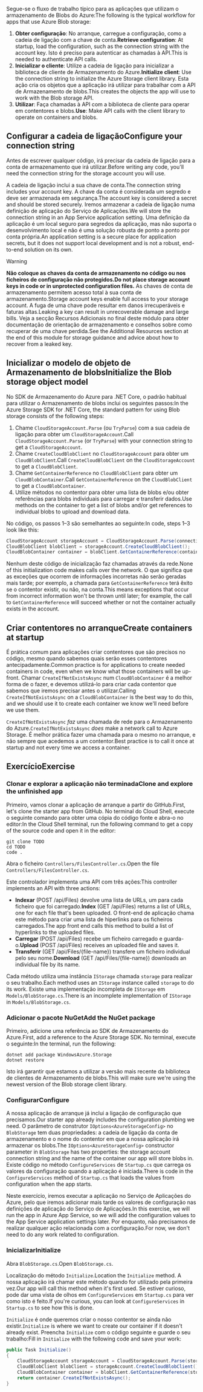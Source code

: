<span data-ttu-id="f9126-101">Segue-se o fluxo de trabalho típico para as aplicações que utilizam o armazenamento de Blobs do Azure:</span><span class="sxs-lookup"><span data-stu-id="f9126-101">The following is the typical workflow for apps that use Azure Blob storage:</span></span>

1. <span data-ttu-id="f9126-102">**Obter configuração**: No arranque, carregue a configuração, como a cadeia de ligação com a chave de conta.</span><span class="sxs-lookup"><span data-stu-id="f9126-102">**Retrieve configuration**: At startup, load the configuration, such as the connection string with the account key.</span></span> <span data-ttu-id="f9126-103">Isto é preciso para autenticar as chamadas à API.</span><span class="sxs-lookup"><span data-stu-id="f9126-103">This is needed to authenticate API calls.</span></span>
1. <span data-ttu-id="f9126-104">**Inicializar o cliente**: Utilize a cadeia de ligação para inicializar a biblioteca de cliente de Armazenamento do Azure.</span><span class="sxs-lookup"><span data-stu-id="f9126-104">**Initialize client**: Use the connection string to initialize the Azure Storage client library.</span></span> <span data-ttu-id="f9126-105">Esta ação cria os objetos que a aplicação irá utilizar para trabalhar com a API de Armazenamento de blobs.</span><span class="sxs-lookup"><span data-stu-id="f9126-105">This creates the objects the app will use to work with the Blob storage API.</span></span>
1. <span data-ttu-id="f9126-106">**Utilizar**: Faça chamadas à API com a biblioteca de cliente para operar em contentores e blobs.</span><span class="sxs-lookup"><span data-stu-id="f9126-106">**Use**: Make API calls with the client library to operate on containers and blobs.</span></span>

## <a name="configure-your-connection-string"></a><span data-ttu-id="f9126-107">Configurar a cadeia de ligação</span><span class="sxs-lookup"><span data-stu-id="f9126-107">Configure your connection string</span></span>

<span data-ttu-id="f9126-108">Antes de escrever qualquer código, irá precisar da cadeia de ligação para a conta de armazenamento que irá utilizar.</span><span class="sxs-lookup"><span data-stu-id="f9126-108">Before writing any code, you'll need the connection string for the storage account you will use.</span></span> 

<span data-ttu-id="f9126-109">A cadeia de ligação inclui a sua chave de conta.</span><span class="sxs-lookup"><span data-stu-id="f9126-109">The connection string includes your account key.</span></span> <span data-ttu-id="f9126-110">A chave da conta é considerada um segredo e deve ser armazenada em segurança.</span><span class="sxs-lookup"><span data-stu-id="f9126-110">The account key is considered a secret and should be stored securely.</span></span> <span data-ttu-id="f9126-111">Iremos armazenar a cadeia de ligação numa definição de aplicação do Serviço de Aplicações.</span><span class="sxs-lookup"><span data-stu-id="f9126-111">We will store the connection string in an App Service application setting.</span></span> <span data-ttu-id="f9126-112">Uma definição da aplicação é um local seguro para segredos da aplicação, mas não suporta o desenvolvimento local e não é uma solução robusta de ponto a ponto por conta própria.</span><span class="sxs-lookup"><span data-stu-id="f9126-112">An application setting is a secure place for application secrets, but it does not support local development and is not a robust, end-to-end solution on its own.</span></span>

> [!WARNING]
> <span data-ttu-id="f9126-113">**Não coloque as chaves da conta de armazenamento no código ou nos ficheiros de configuração não protegidos.**</span><span class="sxs-lookup"><span data-stu-id="f9126-113">**Do not place storage account keys in code or in unprotected configuration files.**</span></span> <span data-ttu-id="f9126-114">As chaves de conta de armazenamento permitem acesso total à sua conta de armazenamento.</span><span class="sxs-lookup"><span data-stu-id="f9126-114">Storage account keys enable full access to your storage account.</span></span> <span data-ttu-id="f9126-115">A fuga de uma chave pode resultar em danos irrecuperáveis e faturas altas.</span><span class="sxs-lookup"><span data-stu-id="f9126-115">Leaking a key can result in unrecoverable damage and large bills.</span></span> <span data-ttu-id="f9126-116">Veja a secção Recursos Adicionais no final deste módulo para obter documentação de orientação de armazenamento e conselhos sobre como recuperar de uma chave perdida.</span><span class="sxs-lookup"><span data-stu-id="f9126-116">See the Additional Resources section at the end of this module for storage guidance and advice about how to recover from a leaked key.</span></span>

## <a name="initialize-the-blob-storage-object-model"></a><span data-ttu-id="f9126-117">Inicializar o modelo de objeto de Armazenamento de blobs</span><span class="sxs-lookup"><span data-stu-id="f9126-117">Initialize the Blob storage object model</span></span>

<span data-ttu-id="f9126-118">No SDK de Armazenamento do Azure para .NET Core, o padrão habitual para utilizar o Armazenamento de blobs inclui os seguintes passos:</span><span class="sxs-lookup"><span data-stu-id="f9126-118">In the Azure Storage SDK for .NET Core, the standard pattern for using Blob storage consists of the following steps:</span></span>

1. <span data-ttu-id="f9126-119">Chame `CloudStorageAccount.Parse` (ou `TryParse`) com a sua cadeia de ligação para obter um `CloudStorageAccount`.</span><span class="sxs-lookup"><span data-stu-id="f9126-119">Call `CloudStorageAccount.Parse` (or `TryParse`) with your connection string to get a `CloudStorageAccount`.</span></span>
1. <span data-ttu-id="f9126-120">Chame `CreateCloudBlobClient` no `CloudStorageAccount` para obter um `CloudBlobClient`.</span><span class="sxs-lookup"><span data-stu-id="f9126-120">Call `CreateCloudBlobClient` on the `CloudStorageAccount` to get a `CloudBlobClient`.</span></span>
1. <span data-ttu-id="f9126-121">Chame `GetContainerReference` no `CloudBlobClient` para obter um `CloudBlobContainer`.</span><span class="sxs-lookup"><span data-stu-id="f9126-121">Call `GetContainerReference` on the `CloudBlobClient` to get a `CloudBlobContainer`.</span></span>
1. <span data-ttu-id="f9126-122">Utilize métodos no contentor para obter uma lista de blobs e/ou obter referências para blobs individuais para carregar e transferir dados.</span><span class="sxs-lookup"><span data-stu-id="f9126-122">Use methods on the container to get a list of blobs and/or get references to individual blobs to upload and download data.</span></span>

<span data-ttu-id="f9126-123">No código, os passos 1&ndash;3 são semelhantes ao seguinte:</span><span class="sxs-lookup"><span data-stu-id="f9126-123">In code, steps 1&ndash;3 look like this:</span></span>

```csharp
CloudStorageAccount storageAccount = CloudStorageAccount.Parse(connectionString); // or TryParse()
CloudBlobClient blobClient = storageAccount.CreateCloudBlobClient();
CloudBlobContainer container = blobClient.GetContainerReference(containerName);
```

<span data-ttu-id="f9126-124">Nenhum deste código de inicialização faz chamadas através da rede.</span><span class="sxs-lookup"><span data-stu-id="f9126-124">None of this initialization code makes calls over the network.</span></span> <span data-ttu-id="f9126-125">O que significa que as exceções que ocorrem de informações incorretas não serão geradas mais tarde; por exemplo, a chamada para `GetContainerReference` terá êxito se o contentor existir, ou não, na conta.</span><span class="sxs-lookup"><span data-stu-id="f9126-125">This means exceptions that occur from incorrect information won't be thrown until later; for example, the call to `GetContainerReference` will succeed whether or not the container actually exists in the account.</span></span>

## <a name="create-containers-at-startup"></a><span data-ttu-id="f9126-126">Criar contentores no arranque</span><span class="sxs-lookup"><span data-stu-id="f9126-126">Create containers at startup</span></span>

<span data-ttu-id="f9126-127">É prática comum para aplicações criar contentores que são precisos no código, mesmo quando sabemos quais serão esses contentores antecipadamente.</span><span class="sxs-lookup"><span data-stu-id="f9126-127">Common practice is for applications to create needed containers in code, even when we know what those containers will be up-front.</span></span> <span data-ttu-id="f9126-128">Chamar `CreateIfNotExistsAsync` num `CloudBlobContainer` é a melhor forma de o fazer, e devemos utilizá-lo para criar cada contentor que sabemos que iremos precisar antes o utilizar.</span><span class="sxs-lookup"><span data-stu-id="f9126-128">Calling `CreateIfNotExistsAsync` on a `CloudBlobContainer` is the best way to do this, and we should use it to create each container we know we'll need before we use them.</span></span>

<span data-ttu-id="f9126-129">`CreateIfNotExistsAsync` *faz* uma chamada de rede para o Armazenamento do Azure.</span><span class="sxs-lookup"><span data-stu-id="f9126-129">`CreateIfNotExistsAsync` *does* make a network call to Azure Storage.</span></span> <span data-ttu-id="f9126-130">É melhor prática fazer uma chamada para o mesmo no arranque, e não sempre que acedemos a um contentor.</span><span class="sxs-lookup"><span data-stu-id="f9126-130">Best practice is to call it once at startup and not every time we access a container.</span></span>

## <a name="exercise"></a><span data-ttu-id="f9126-131">Exercício</span><span class="sxs-lookup"><span data-stu-id="f9126-131">Exercise</span></span>

### <a name="clone-and-explore-the-unfinished-app"></a><span data-ttu-id="f9126-132">Clonar e explorar a aplicação não terminada</span><span class="sxs-lookup"><span data-stu-id="f9126-132">Clone and explore the unfinished app</span></span>

<span data-ttu-id="f9126-133">Primeiro, vamos clonar a aplicação de arranque a partir do GitHub.</span><span class="sxs-lookup"><span data-stu-id="f9126-133">First, let's clone the starter app from GitHub.</span></span> <span data-ttu-id="f9126-134">No terminal do Cloud Shell, execute o seguinte comando para obter uma cópia do código fonte e abra-o no editor:</span><span class="sxs-lookup"><span data-stu-id="f9126-134">In the Cloud Shell terminal, run the following command to get a copy of the source code and open it in the editor:</span></span>

```console
git clone TODO
cd TODO
code .
```

<span data-ttu-id="f9126-135">Abra o ficheiro `Controllers/FilesController.cs`.</span><span class="sxs-lookup"><span data-stu-id="f9126-135">Open the file `Controllers/FilesController.cs`.</span></span>

<span data-ttu-id="f9126-136">Este controlador implementa uma API com três ações:</span><span class="sxs-lookup"><span data-stu-id="f9126-136">This controller implements an API with three actions:</span></span>

* <span data-ttu-id="f9126-137">**Indexar** (POST /api/Files) devolve uma lista de URLs, um para cada ficheiro que foi carregado.</span><span class="sxs-lookup"><span data-stu-id="f9126-137">**Index** (GET /api/Files) returns a list of URLs, one for each file that's been uploaded.</span></span> <span data-ttu-id="f9126-138">O front-end de aplicação chama este método para criar uma lista de hiperlinks para os ficheiros carregados.</span><span class="sxs-lookup"><span data-stu-id="f9126-138">The app front end calls this method to build a list of hyperlinks to the uploaded files.</span></span>
* <span data-ttu-id="f9126-139">**Carregar** (POST /api/Files) recebe um ficheiro carregado e guarda-o.</span><span class="sxs-lookup"><span data-stu-id="f9126-139">**Upload** (POST /api/Files) receives an uploaded file and saves it.</span></span>
* <span data-ttu-id="f9126-140">**Transferir** (GET /api/Files/{file-name}) transfere um ficheiro individual pelo seu nome.</span><span class="sxs-lookup"><span data-stu-id="f9126-140">**Download** (GET /api/Files/{file-name}) downloads an individual file by its name.</span></span>

<span data-ttu-id="f9126-141">Cada método utiliza uma instância `IStorage` chamada `storage` para realizar o seu trabalho.</span><span class="sxs-lookup"><span data-stu-id="f9126-141">Each method uses an `IStorage` instance called `storage` to do its work.</span></span> <span data-ttu-id="f9126-142">Existe uma implementação incompleta de `IStorage` em `Models/BlobStorage.cs`.</span><span class="sxs-lookup"><span data-stu-id="f9126-142">There is an incomplete implementation of `IStorage` in  `Models/BlobStorage.cs`.</span></span>

### <a name="add-the-nuget-package"></a><span data-ttu-id="f9126-143">Adicionar o pacote NuGet</span><span class="sxs-lookup"><span data-stu-id="f9126-143">Add the NuGet package</span></span>

<span data-ttu-id="f9126-144">Primeiro, adicione uma referência ao SDK de Armazenamento do Azure.</span><span class="sxs-lookup"><span data-stu-id="f9126-144">First, add a reference to the Azure Storage SDK.</span></span> <span data-ttu-id="f9126-145">No terminal, execute o seguinte:</span><span class="sxs-lookup"><span data-stu-id="f9126-145">In the terminal, run the following:</span></span>

```console
dotnet add package WindowsAzure.Storage
dotnet restore
```

<span data-ttu-id="f9126-146">Isto irá garantir que estamos a utilizar a versão mais recente da biblioteca de clientes de Armazenamento de blobs.</span><span class="sxs-lookup"><span data-stu-id="f9126-146">This will make sure we're using the newest version of the Blob storage client library.</span></span>

### <a name="configure"></a><span data-ttu-id="f9126-147">Configurar</span><span class="sxs-lookup"><span data-stu-id="f9126-147">Configure</span></span>

<span data-ttu-id="f9126-148">A nossa aplicação de arranque já inclui a ligação de configuração que precisamos.</span><span class="sxs-lookup"><span data-stu-id="f9126-148">Our starter app already includes the configuration plumbing we need.</span></span> <span data-ttu-id="f9126-149">O parâmetro de construtor `IOptions<AzureStorageConfig>` no `BlobStorage` tem duas propriedades: a cadeia de ligação da conta de armazenamento e o nome do contentor em que a nossa aplicação irá armazenar os blobs.</span><span class="sxs-lookup"><span data-stu-id="f9126-149">The `IOptions<AzureStorageConfig>` constructor parameter in `BlobStorage` has two properties: the storage account connection string and the name of the container our app will store blobs in.</span></span> <span data-ttu-id="f9126-150">Existe código no método `ConfigureServices` de `Startup.cs` que carrega os valores da configuração quando a aplicação é iniciada.</span><span class="sxs-lookup"><span data-stu-id="f9126-150">There is code in the `ConfigureServices` method of `Startup.cs` that loads the values from configuration when the app starts.</span></span>

<span data-ttu-id="f9126-151">Neste exercício, iremos executar a aplicação no Serviço de Aplicações do Azure, pelo que iremos adicionar mais tarde os valores de configuração nas definições de aplicação do Serviço de Aplicações.</span><span class="sxs-lookup"><span data-stu-id="f9126-151">In this exercise, we will run the app in Azure App Service, so we will add the configuration values to the App Service application settings later.</span></span> <span data-ttu-id="f9126-152">Por enquanto, não precisamos de realizar qualquer ação relacionada com a configuração.</span><span class="sxs-lookup"><span data-stu-id="f9126-152">For now, we don't need to do any work related to configuration.</span></span>

### <a name="initialize"></a><span data-ttu-id="f9126-153">Inicializar</span><span class="sxs-lookup"><span data-stu-id="f9126-153">Initialize</span></span>

<span data-ttu-id="f9126-154">Abra `BlobStorage.cs`.</span><span class="sxs-lookup"><span data-stu-id="f9126-154">Open `BlobStorage.cs`.</span></span>

<span data-ttu-id="f9126-155">Localização do método `Initialize`.</span><span class="sxs-lookup"><span data-stu-id="f9126-155">Location the `Initialize` method.</span></span> <span data-ttu-id="f9126-156">A nossa aplicação irá chamar este método quando for utilizado pela primeira vez.</span><span class="sxs-lookup"><span data-stu-id="f9126-156">Our app will call this method when it's first used.</span></span> <span data-ttu-id="f9126-157">Se estiver curioso, pode dar uma vista de olhos em `ConfigureServices` em `Startup.cs` para ver como isto é feito.</span><span class="sxs-lookup"><span data-stu-id="f9126-157">If you're curious, you can look at `ConfigureServices` in `Startup.cs` to see how this is done.</span></span> 

<span data-ttu-id="f9126-158">`Initialize` é onde queremos criar o nosso contentor se ainda não existir.</span><span class="sxs-lookup"><span data-stu-id="f9126-158">`Initialize` is where we want to create our container if it doesn't already exist.</span></span> <span data-ttu-id="f9126-159">Preencha `Initialize` com o código seguinte e guarde o seu trabalho:</span><span class="sxs-lookup"><span data-stu-id="f9126-159">Fill in `Initialize` with the following code and save your work:</span></span>

```csharp
public Task Initialize()
{
    CloudStorageAccount storageAccount = CloudStorageAccount.Parse(storageConfig.ConnectionString);
    CloudBlobClient blobClient = storageAccount.CreateCloudBlobClient();
    CloudBlobContainer container = blobClient.GetContainerReference(storageConfig.FileContainerName);
    return container.CreateIfNotExistsAsync();
}
```